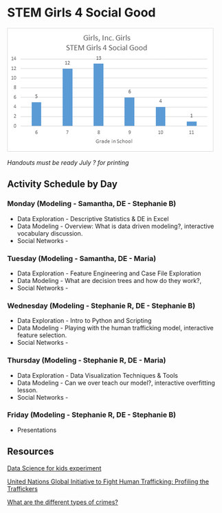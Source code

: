 # STEM Girls 4 Social Good
![](distribution.png)

*Handouts must be ready July ? for printing*

## Activity Schedule by Day

### Monday (Modeling - Samantha, DE - Stephanie B)
* Data Exploration - Descriptive Statistics & DE in Excel
* Data Modeling - Overview: What is data driven modeling?, interactive vocabulary discussion.
* Social Networks -

### Tuesday (Modeling - Samantha, DE - Maria)
* Data Exploration - Feature Engineering and Case File Exploration
* Data Modeling - What are decision trees and how do they work?, 
* Social Networks -

### Wednesday (Modeling - Stephanie R, DE - Stephanie B)
* Data Exploration - Intro to Python and Scripting
* Data Modeling - Playing with the human trafficking model, interactive feature selection.
* Social Networks -


### Thursday (Modeling - Stephanie R,  DE - Maria)
* Data Exploration - Data Visualization Techniques & Tools
* Data Modeling - Can we over teach our model?, interactive overfitting lesson.
* Social Networks -


### Friday (Modeling - Stephanie R, DE - Stephanie B)
* Presentations


## Resources
[Data Science for kids experiment](http://www.datasciencekids.org/p/home-page.html?m=1)

[United Nations Global Initiative to Fight Human Trafficking: Profiling the Traffickers](https://www.unodc.org/documents/human-trafficking/2008/BP016ProfilingtheTraffickers.pdf)

[What are the different types of crimes?](http://www.legalmatch.com/law-library/article/what-are-the-different-types-of-crimes.html)
